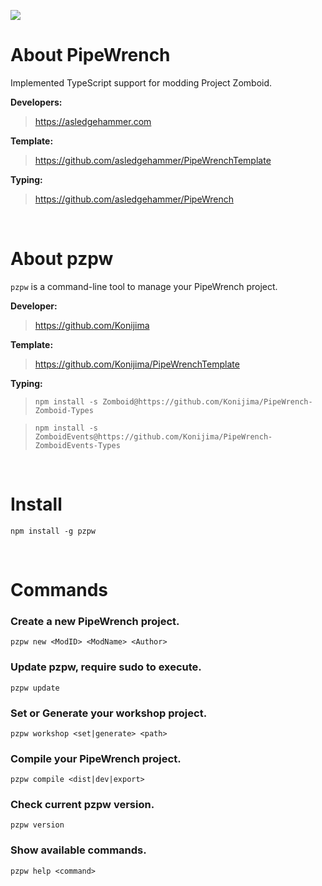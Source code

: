 ![](https://github.com/Konijima/pzpw/blob/pzpw.png?raw=true)

# About PipeWrench

Implemented TypeScript support for modding Project Zomboid.

**Developers:**

> https://asledgehammer.com  

**Template:**

> https://github.com/asledgehammer/PipeWrenchTemplate  

**Typing:**

> https://github.com/asledgehammer/PipeWrench

<br>

# About pzpw

`pzpw` is a command-line tool to manage your PipeWrench project.

**Developer:**

> https://github.com/Konijima

**Template:** 

> https://github.com/Konijima/PipeWrenchTemplate

**Typing:**

> `npm install -s Zomboid@https://github.com/Konijima/PipeWrench-Zomboid-Types`

> `npm install -s ZomboidEvents@https://github.com/Konijima/PipeWrench-ZomboidEvents-Types`

<br>

# Install

```
npm install -g pzpw
```

<br>

# Commands

### Create a new PipeWrench project.
```
pzpw new <ModID> <ModName> <Author>
```
### Update pzpw, require sudo to execute.
```
pzpw update
```
### Set or Generate your workshop project.
```
pzpw workshop <set|generate> <path>
```
### Compile your PipeWrench project.
```
pzpw compile <dist|dev|export>
```
### Check current pzpw version.
```
pzpw version
```
### Show available commands.
```
pzpw help <command>
```
